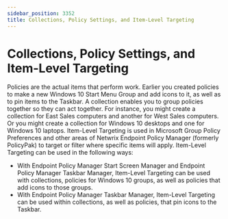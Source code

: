 ```yaml
---
sidebar_position: 3352
title: Collections, Policy Settings, and Item-Level Targeting
---
```


# Collections, Policy Settings, and Item-Level Targeting

Policies are the actual items that perform work. Earlier you created policies to make a new Windows 10 Start Menu Group and add icons to it, as well as to pin items to the Taskbar. A collection enables you to group policies together so they can act together. For instance, you might create a collection for East Sales computers and another for West Sales computers. Or you might create a collection for Windows 10 desktops and one for Windows 10 laptops. Item-Level Targeting is used in Microsoft Group Policy Preferences and other areas of Netwrix Endpoint Policy Manager (formerly PolicyPak) to target or filter where specific items will apply. Item-Level Targeting can be used in the following ways:

* With Endpoint Policy Manager Start Screen Manager and Endpoint Policy Manager Taskbar Manager, Item-Level Targeting can be used with collections, policies for Windows 10 groups, as well as policies that add icons to those groups.
* With Endpoint Policy Manager Taskbar Manager, Item-Level Targeting can be used within collections, as well as policies, that pin icons to the Taskbar.